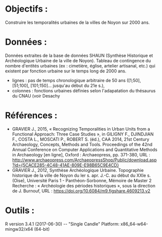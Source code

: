 # Objectifs : 
Construire les temporalités urbaines de la villes de Noyon sur 2000 ans.

# Données :
Données extraites de la base de données SHAUN (Synthèse Historique et Archéologique Urbaine de la ville de Noyon). Tableau de contingence du nombre d'entités urbaines (ex : cimetière, église, artelier artisanal, etc.) qui existent par fonction urbaine sur le temps long de 2000 ans.
- lignes : pas de temps chronologique arbitraire de 50 ans ([1;50], [51;100], [101;150]... jusqu'au début du 21e s.),
- colonnes : fonctions urbaines définies selon l'adapatation du thésaurus du CNAU (voir Desachy 


# Références : 
- GRAVIER J., 2015, « Recognizing Temporalities in Urban Units from a Functional Approach: Three Case Studies », in GILIGNY F., DJINDJIAN F., COSTA L., MOSCATI P., ROBERT S. (éd.), CAA 2014, 21st Century Archaeology, Concepts, Methods and Tools. Proceedings of the 42nd Annual Conference on Computer Applications and Quantitative Methods in Archaeology [en ligne], Oxford : Archaeopress, pp. 371-380, URL : http://www.archaeopress.com/ArchaeopressShop/Public/download.asp?id={5CACE285-4C48-41AE-809E-E98B65C9E4CD}
- GRAVIER J., 2012, Synthèse Archéologique Urbaine. Topographie historique de la ville de Noyon du Ier s. apr. J.-C. au début du XXIe s. (Oise), Université Paris 1 - Panthéon-Sorbonne, Mémoire de Master 2 Recherche : « Archéologie des périodes historiques », sous la direction de J. Burnouf, URL : https://doi.org/10.6084/m9.figshare.4609213.v2

# Outils :
R version 3.4.1 (2017-06-30) -- "Single Candle"
Platform: x86_64-w64-mingw32/x64 (64-bit)
